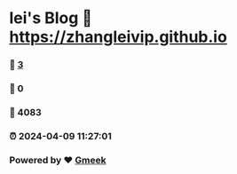 # lei's Blog :link: https://zhangleivip.github.io 
### :page_facing_up: [3](https://zhangleivip.github.io/tag.html) 
### :speech_balloon: 0 
### :hibiscus: 4083 
### :alarm_clock: 2024-04-09 11:27:01 
### Powered by :heart: [Gmeek](https://github.com/Meekdai/Gmeek)
